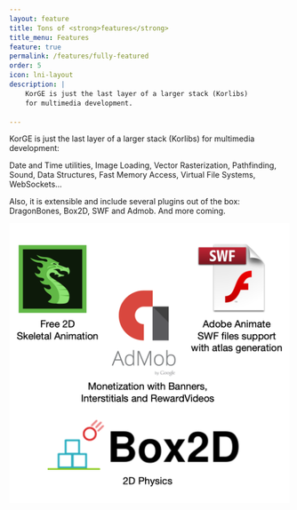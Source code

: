```yaml
---
layout: feature
title: Tons of <strong>features</strong>
title_menu: Features
feature: true
permalink: /features/fully-featured
order: 5
icon: lni-layout
description: |
    KorGE is just the last layer of a larger stack (Korlibs)
    for multimedia development.

---
```


KorGE is just the last layer of a larger stack (Korlibs)
for multimedia development:

Date and Time utilities, Image Loading, Vector Rasterization,
Pathfinding, Sound, Data Structures, Fast Memory Access,
Virtual File Systems, WebSockets...

Also, it is extensible and include several plugins out of the box:
DragonBones, Box2D, SWF and Admob. And more coming.

![](/assets/images/features/libraries.png)
